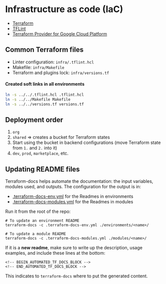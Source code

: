 # Infrastructure as code (IaC)

* [Terraform](https://github.com/hashicorp/terraform/)
* [TFLint](https://github.com/terraform-linters/tflint)
* [Terraform Provider for Google Cloud Platform](https://github.com/hashicorp/terraform-provider-google)

## Common Terraform files

* Linter configuration: `infra/.tflint.hcl`
* Makefile: `infra/Makefile`
* Terraform and plugins lock: `infra/versions.tf`

#### Created soft links in all environments

```bash
ln -s ../../.tflint.hcl .tflint.hcl
ln -s ../../Makefile Makefile
ln -s ../../versions.tf versions.tf
```

## Deployment order

1. `org`
1. `shared` => creates a bucket for Terraform states
1. Start using the bucket in backend configurations (move Terraform state from `1.` and `2.` into it)
1. `dev`, `prod`, `marketplace`, etc.

## Updating README files

Terraform-docs helps automate the documentation: the input variables, modules used, and outputs. The configuration for the output is in:
- [.terraform-docs-env.yml](./.terraform-docs-env.yml) for the Readmes in environments
- [.terraform-docs-modules.yml](./.terraform-docs-modules.yml) for the Readmes in modules

Run it from the root of the repo:

```
# To update an environment README
terraform-docs -c .terraform-docs-env.yml ./environments/<name>/
```

```
# To update a module README
terraform-docs -c .terraform-docs-modules.yml ./modules/<name>/
```

If it is a **new readme**, make sure to write up the description, usage examples, and include these lines at the bottom:

```
<!-- BEGIN_AUTOMATED_TF_DOCS_BLOCK -->
<!-- END_AUTOMATED_TF_DOCS_BLOCK -->
```

This indicates to `terraform-docs` where to put the generated content.
